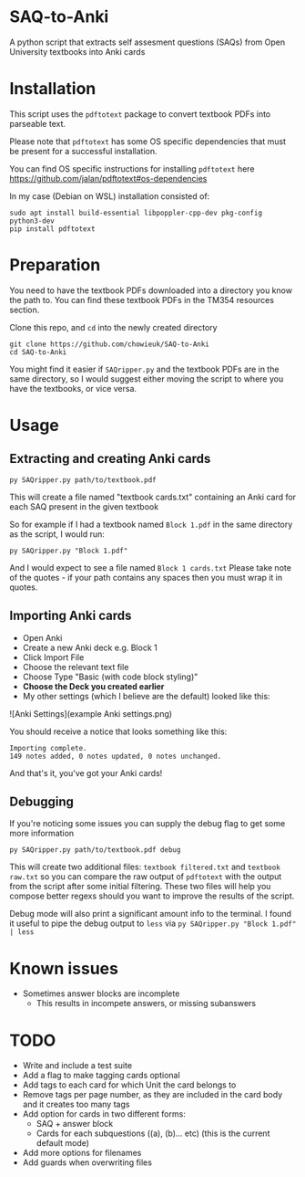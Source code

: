 # SAQ-to-Anki
A python script that extracts self assesment questions (SAQs) from Open University textbooks into Anki cards

# Installation

This script uses the `pdftotext` package to convert textbook PDFs into parseable text.

Please note that `pdftotext` has some OS specific dependencies that must be present for a successful installation.

You can find OS specific instructions for installing `pdftotext` here https://github.com/jalan/pdftotext#os-dependencies

In my case (Debian on WSL) installation consisted of:

```
sudo apt install build-essential libpoppler-cpp-dev pkg-config python3-dev
pip install pdftotext
```

# Preparation

You need to have the textbook PDFs downloaded into a directory you know the path to. You can find these textbook PDFs in the TM354 resources section.

Clone this repo, and `cd` into the newly created directory

```
git clone https://github.com/chowieuk/SAQ-to-Anki
cd SAQ-to-Anki
```

You might find it easier if `SAQripper.py` and the textbook PDFs are in the same directory, so I would suggest either moving the script to where you have the textbooks, or vice versa.

# Usage

## Extracting and creating Anki cards

`py SAQripper.py path/to/textbook.pdf`

This will create a file named "textbook cards.txt" containing an Anki card for each SAQ present in the given textbook

So for example if I had a textbook named `Block 1.pdf` in the same directory as the script, I would run:

`py SAQripper.py "Block 1.pdf"`

And I would expect to see a file named `Block 1 cards.txt`
Please take note of the quotes - if your path contains any spaces then you must wrap it in quotes.

## Importing Anki cards

- Open Anki
- Create a new Anki deck e.g. Block 1
- Click Import File
- Choose the relevant text file
- Choose Type "Basic (with code block styling)"
- **Choose the Deck you created earlier**
- My other settings (which I believe are the default) looked like this:

![Anki Settings](example Anki settings.png)

You should receive a notice that looks something like this:

```
Importing complete.
149 notes added, 0 notes updated, 0 notes unchanged.
```

And that's it, you've got your Anki cards!

## Debugging

If you're noticing some issues you can supply the debug flag to get some more information

```
py SAQripper.py path/to/textbook.pdf debug
```

This will create two additional files: `textbook filtered.txt` and `textbook raw.txt` so you can compare the raw output of `pdftotext` with the output from the script after some initial filtering. These two files will help you compose better regexs should you want to improve the results of the script.

Debug mode will also print a significant amount info to the terminal. I found it useful to pipe the debug output to `less` via `py SAQripper.py "Block 1.pdf" | less`

# Known issues

- Sometimes answer blocks are incomplete
    - This results in incompete answers, or missing subanswers

# TODO

- Write and include a test suite
- Add a flag to make tagging cards optional
- Add tags to each card for which Unit the card belongs to
- Remove tags per page number, as they are included in the card body and it creates too many tags
- Add option for cards in two different forms:
    - SAQ + answer block
    - Cards for each subquestions ((a), (b)... etc) (this is the current default mode)
- Add more options for filenames
- Add guards when overwriting files
